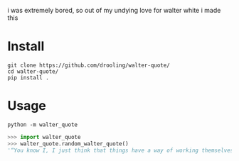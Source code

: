 i was extremely bored, so out of my undying love for walter white i made this

# Install
```
git clone https://github.com/drooling/walter-quote/
cd walter-quote/
pip install .
```

# Usage

```
python -m walter_quote
```

```py
>>> import walter_quote
>>> walter_quote.random_walter_quote()
'“You know I, I just think that things have a way of working themselves out.”'
```
